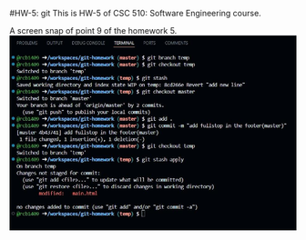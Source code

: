 #HW-5: git
This is HW-5 of CSC 510: Software Engineering course.

A screen snap of point 9 of the homework 5.
![Image description](img/HW-5.jpeg)